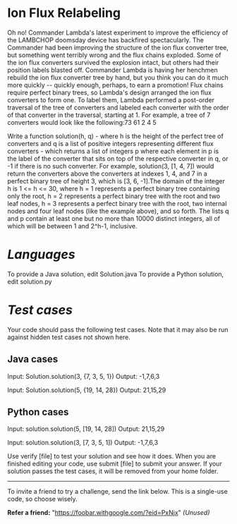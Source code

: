 **Ion Flux Relabeling**
===================
Oh no! Commander Lambda's latest experiment to improve the efficiency of the LAMBCHOP doomsday device has backfired spectacularly. The Commander had been improving the structure of the ion flux converter tree, but something went terribly wrong and the flux chains exploded. Some of the ion flux converters survived the explosion intact, but others had their position labels blasted off. Commander Lambda is having her henchmen rebuild the ion flux converter tree by hand, but you think you can do it much more quickly -- quickly enough, perhaps, to earn a promotion!
Flux chains require perfect binary trees, so Lambda's design arranged the ion flux converters to form one. To label them, Lambda performed a post-order traversal of the tree of converters and labeled each converter with the order of that converter in the traversal, starting at 1. 
For example, a tree of 7 converters would look like the following:73 61 2 4 5

Write a function solution(h, q) - where h is the height of the perfect tree of converters and q is a list of positive integers representing different flux converters - which returns a list of integers p where each element in p is the label of the converter that sits on top of the respective converter in q, or -1 if there is no such converter. 
For example, solution(3, [1, 4, 7]) would return the converters above the converters at indexes 1, 4, and 7 in a perfect binary tree of height 3, which is [3, 6, -1].The domain of the integer h is 1 <= h <= 30, where h = 1 represents a perfect binary tree containing only the root, h = 2 represents a perfect binary tree with the root and two leaf nodes, h = 3 represents a perfect binary tree with the root, two internal nodes and four leaf nodes (like the example above), and so forth. 
The lists q and p contain at least one but no more than 10000 distinct integers, all of which will be between 1 and 2^h-1, inclusive.

*Languages*
=========
To provide a Java solution, edit Solution.java
To provide a Python solution, edit solution.py

*Test cases*
==========
Your code should pass the following test cases.
Note that it may also be run against hidden test cases not shown here.

Java cases 
--
Input:
Solution.solution(3, {7, 3, 5, 1})
Output:    -1,7,6,3

Input:
Solution.solution(5, {19, 14, 28})
Output:    21,15,29

Python cases 
--
Input:
solution.solution(5, [19, 14, 28])
Output:    21,15,29

Input:
solution.solution(3, [7, 3, 5, 1])
Output:    -1,7,6,3

Use verify [file] to test your solution and see how it does. When you are finished editing your code, use submit [file] to submit your answer. If your solution passes the test cases, it will be removed from your home folder.

----
To invite a friend to try a challenge, send the link below. This is a single-use code, so choose wisely.

**Refer a friend:** "https://foobar.withgoogle.com/?eid=PxNjx" _(Unused)_
